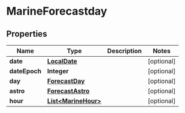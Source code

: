 
# MarineForecastday

## Properties
Name | Type | Description | Notes
------------ | ------------- | ------------- | -------------
**date** | [**LocalDate**](LocalDate.md) |  |  [optional]
**dateEpoch** | **Integer** |  |  [optional]
**day** | [**ForecastDay**](ForecastDay.md) |  |  [optional]
**astro** | [**ForecastAstro**](ForecastAstro.md) |  |  [optional]
**hour** | [**List&lt;MarineHour&gt;**](MarineHour.md) |  |  [optional]



